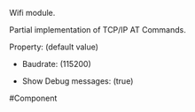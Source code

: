 Wifi module.

Partial implementation of TCP/IP AT Commands.


Property: (default value)

- Baudrate: (115200)

- Show Debug messages: (true)


#Component 